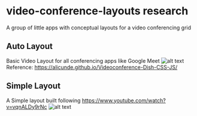 # video-conference-layouts research
A group of little apps with conceptual layouts for a video conferencing grid

## Auto Layout
Basic Video Layout for all conferencing apps like Google Meet
![alt text](https://github.com/jermsam/video-layouts/blob/main/auto/public/video.png)
Reference: https://alicunde.github.io/Videoconference-Dish-CSS-JS/

## Simple Layout
A Simple layout built following https://www.youtube.com/watch?v=vqnALDy9rNc
![alt text](https://github.com/jermsam/video-layouts/blob/main/auto/public/video-2.png)
